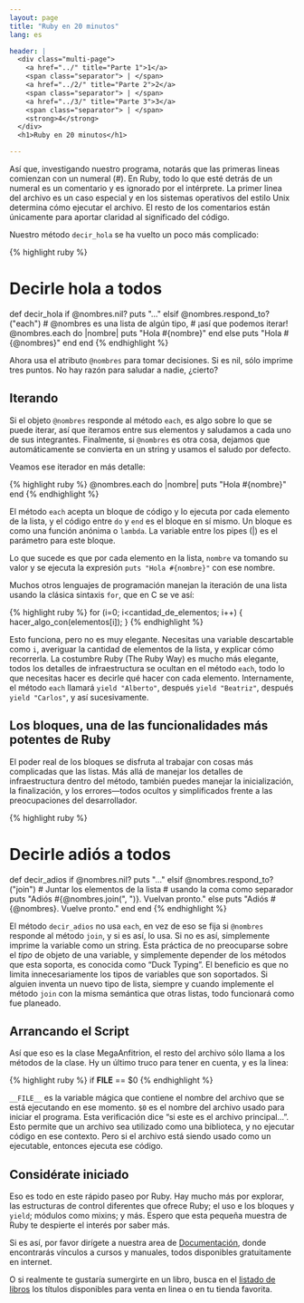 ```yaml
---
layout: page
title: "Ruby en 20 minutos"
lang: es

header: |
  <div class="multi-page">
    <a href="../" title="Parte 1">1</a>
    <span class="separator"> | </span>
    <a href="../2/" title="Parte 2">2</a>
    <span class="separator"> | </span>
    <a href="../3/" title="Parte 3">3</a>
    <span class="separator"> | </span>
    <strong>4</strong>
  </div>
  <h1>Ruby en 20 minutos</h1>

---
```


Así que, investigando nuestro programa, notarás que las primeras lineas
comienzan con un numeral (#). En Ruby, todo lo que esté detrás de un
numeral es un comentario y es ignorado por el intérprete. La primer
linea del archivo es un caso especial y en los sistemas operativos del
estilo Unix determina cómo ejecutar el archivo. El resto de los
comentarios están únicamente para aportar claridad al significado del
código.

Nuestro método `decir_hola` se ha vuelto un poco más complicado:

{% highlight ruby %}
# Decirle hola a todos
def decir_hola
  if @nombres.nil?
    puts "..."
  elsif @nombres.respond_to?("each")
    # @nombres es una lista de algún tipo,
    # ¡así que podemos iterar!
    @nombres.each do |nombre|
      puts "Hola #{nombre}"
    end
  else
    puts "Hola #{@nombres}"
  end
end
{% endhighlight %}

Ahora usa el atributo `@nombres` para tomar decisiones. Si es nil, sólo
imprime tres puntos. No hay razón para saludar a nadie, ¿cierto?

## Iterando

Si el objeto `@nombres` responde al método `each`, es algo sobre lo que
se puede iterar, así que iteramos entre sus elementos y saludamos a cada
uno de sus integrantes. Finalmente, si `@nombres` es otra cosa, dejamos
que automáticamente se convierta en un string y usamos el saludo por
defecto.

Veamos ese iterador en más detalle:

{% highlight ruby %}
@nombres.each do |nombre|
  puts "Hola #{nombre}"
end
{% endhighlight %}

El método `each` acepta un bloque de código y lo ejecuta por cada
elemento de la lista, y el código entre `do` y `end` es el bloque en sí
mismo. Un bloque es como una función anónima o `lambda`. La variable
entre los pipes (\|) es el parámetro para este bloque.

Lo que sucede es que por cada elemento en la lista, `nombre` va tomando
su valor y se ejecuta la expresión `puts "Hola #{nombre}"` con ese
nombre.

Muchos otros lenguajes de programación manejan la iteración de una lista
usando la clásica sintaxis `for`, que en C se ve así:

{% highlight ruby %}
for (i=0; i<cantidad_de_elementos; i++)
{
  hacer_algo_con(elementos[i]);
}
{% endhighlight %}

Esto funciona, pero no es muy elegante. Necesitas una variable
descartable como `i`, averiguar la cantidad de elementos de la lista, y
explicar cómo recorrerla. La costumbre Ruby (The Ruby Way) es mucho más
elegante, todos los detalles de infraestructura se ocultan en el método
`each`, todo lo que necesitas hacer es decirle qué hacer con cada
elemento. Internamente, el método `each` llamará `yield "Alberto"`,
después `yield "Beatriz"`, después `yield "Carlos"`, y así
sucesivamente.

## Los bloques, una de las funcionalidades más potentes de Ruby

El poder real de los bloques se disfruta al trabajar con cosas más
complicadas que las listas. Más allá de manejar los detalles de
infraestructura dentro del método, también puedes manejar la
inicialización, la finalización, y los errores—todos ocultos y
simplificados frente a las preocupaciones del desarrollador.

{% highlight ruby %}
# Decirle adiós a todos
def decir_adios
  if @nombres.nil?
    puts "..."
  elsif @nombres.respond_to?("join")
    # Juntar los elementos de la lista
    # usando la coma como separador
    puts "Adiós #{@nombres.join(", ")}. Vuelvan pronto."
  else
    puts "Adiós #{@nombres}. Vuelve pronto."
  end
end
{% endhighlight %}

El método `decir_adios` no usa `each`, en vez de eso se fija si
`@nombres` responde al método `join`, y si es así, lo usa. Si no es así,
simplemente imprime la variable como un string. Esta práctica de no
preocuparse sobre el *tipo* de objeto de una variable, y simplemente
depender de los métodos que esta soporta, es conocida como “Duck
Typing”. El beneficio es que no limita innecesariamente los tipos de
variables que son soportados. Si alguien inventa un nuevo tipo de lista,
siempre y cuando implemente el método `join` con la misma semántica que
otras listas, todo funcionará como fue planeado.

## Arrancando el Script

Así que eso es la clase MegaAnfitrion, el resto del archivo sólo llama a
los métodos de la clase. Hy un último truco para tener en cuenta, y es
la linea:

{% highlight ruby %}
if __FILE__ == $0
{% endhighlight %}

`__FILE__` es la variable mágica que contiene el nombre del archivo que
se está ejecutando en ese momento. `$0` es el nombre del archivo usado
para iniciar el programa. Esta verificación dice “si este es el archivo
principal…”. Esto permite que un archivo sea utilizado como una
biblioteca, y no ejecutar código en ese contexto. Pero si el archivo
está siendo usado como un ejecutable, entonces ejecuta ese código.

## Considérate iniciado

Eso es todo en este rápido paseo por Ruby. Hay mucho más por explorar,
las estructuras de control diferentes que ofrece Ruby; el uso e los
bloques y `yield`; módulos como mixins; y más. Espero que esta pequeña
muestra de Ruby te despierte el interés por saber más.

Si es así, por favor dirígete a nuestra area de
[Documentación](/es/documentation/), donde encontrarás vínculos a cursos
y manuales, todos disponibles gratuitamente en internet.

O si realmente te gustaría sumergirte en un libro, busca en el [listado
de libros][1] los títulos disponibles para venta en linea o en tu tienda
favorita.



[1]: http://www.ruby-doc.org/bookstore
